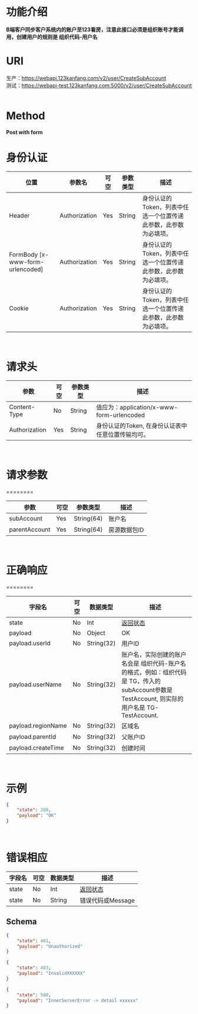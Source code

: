 # 功能介绍
**B端客户同步客户系统内的账户至123看房，注意此接口必须是组织账号才能调用，创建用户的规则是 组织代码-用户名**
 

# URI
生产：https://webapi.123kanfang.com/v2/user/CreateSubAccount  
测试：https://webapi-test.123kanfang.com:5000/v2/user/CreateSubAccount
 
# Method
**Post with form**

# 身份认证
| 位置| 参数名 | 可空 | 参数类型 | 描述 |
| ------ | ------ | ------ | ------ | ------ |
| Header | Authorization | Yes | String | 身份认证的Token，列表中任选一个位置传递此参数，此参数为必填项。|
| FormBody [x-www-form-urlencoded] | Authorization | Yes | String | 身份认证的Token，列表中任选一个位置传递此参数，此参数为必填项。|
| Cookie | Authorization | Yes | String | 身份认证的Token，列表中任选一个位置传递此参数，此参数为必填项。|
 

# 请求头
| 参数 | 可空 | 参数类型 | 描述 |
| ---- | ---- | ---- | ----|
| Content-Type | No | String | 值应为：application/x-www-form-urlencoded |
| Authorization | Yes | String | 身份认证的Token, 在身份认证表中任意位置传输均可。| 
 

# 请求参数
========

| 参数        | 可空 | 参数类型   | 描述             |
|-------------|------|------------|------------------|
| subAccount  | Yes   | String(64) | 账户名    |
| parentAccount  | Yes   | String(64) | 房源数据包ID    |
 

# 正确响应
========

| 字段名 | 可空 | 数据类型 | 描述  |
|------------           |----------|--------------  |----------|
| state                 | No       | Int            | [返回状态](../Agreement/APIResponseState.md) |
| payload               | No       | Object         | OK |
| payload.userId        | No       | String(32)     | 用户ID |
| payload.userName      | No       | String(32)     | 账户名，实际创建的账户名会是 组织代码-账户名的格式，例如：组织代码是 TG，传入的subAccount参数是TestAccount, 则实际的用户名是 TG-TestAccount. |
| payload.regionName    | No       | String(32)     | 区域名 |
| payload.parentId      | No       | String(32)     | 父账户ID |
| payload.createTime    | No       | String(32)     | 创建时间 |

 
# 示例

``` json
{
    "state": 200,
    "payload": "OK"
}
```
 
# 错误相应
| 字段名 | 可空 | 数据类型 | 描述 |
| ---- | ---- | ---- | ----|
| state | No | Int | [返回状态](../Agreement/APIResponseState.md) | 
| state | No | String | 错误代码或Message | 

## Schema 
``` json
{
    "state": 401,
    "payload": "Unauthorized"
}
```

``` json
{
    "state": 403,
    "payload": "InvalidXXXXXX"
}
```

``` json
{
    "state": 500,
    "payload": "InnerServerError -> detail xxxxxx"
}
```
